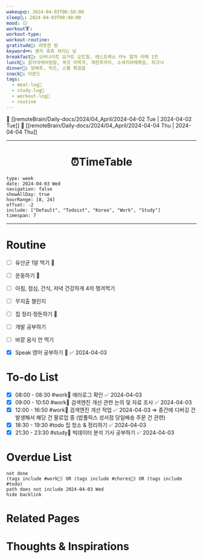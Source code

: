 ```yaml
---
wakeup🌞: 2024-04-03T06:50:00
sleep🌜: 2024-04-03T00:40:00
mood: 😐
workout🏋️: 
workout-type: 
workout-routine: 
gratitude🙏: 따뜻한 방
keyword🗝️: 왠지 축축 쳐지는 날
breakfast🍳: 오버나이트 요거트 오트밀, 에스프레소 카누 말차 라떼 1잔
lunch🍚: 참치야채비빔밥, 쑥갓 어묵국, 계란후라이, 소세지야채볶음, 피크닉
dinner🥗: 양배추, 치즈, 스팸 볶음밥
snack🍬: 아몬드
tags:
  - meal-log📝
  - study-log📓
  - workout-log💪
  - routine
---
```


🔺 [[remoteBrain/Daily-docs/2024/04_April/2024-04-02 Tue | 2024-04-02 Tue]]
🔻 [[remoteBrain/Daily-docs/2024/04_April/2024-04-04 Thu | 2024-04-04 Thu]]
___
<h1> <center>⏰TimeTable </center> </h1>

```gEvent
type: week
date: 2024-04-03 Wed
navigation: false
showAllDay: true
hourRange: [8, 24]
offset: -2
include: ["Default", "Todoist", "Korea", "Work", "Study"]
timespan: 7
```

--- 


# Routine 

- [ ] 유산균 1알 먹기 🔼 
- [ ] 운동하기 🔼
- [ ] 아침, 점심, 간식, 저녁 건강하게 4끼 챙겨먹기
- [ ] 무지출 챌린지 
- [ ] 집 정리·정돈하기 🔼
- [ ] 개발 공부하기
- [ ] 바깥 음식 안 먹기 
- [x] Speak 영어 공부하기 🔼 ✅ 2024-04-03


# To-do List

- [x] 08:00 - 08:30 #work💼 에러로그 확인 ✅ 2024-04-03
- [x] 09:00 - 10:50 #work💼 검색엔진 개선 관련 논의 및 자료 조사 ✅ 2024-04-03
- [x] 12:00 - 16:50 #work💼 검색엔진 개선 작업 ✅ 2024-04-03
	⇒ 중간에 디버깅 건 발생해서 해당 건 팔로업 중 (밥풀릭스 성서점 당일배송 주문 건 관련)
- [x] 18:30 - 19:30 #todo 집 청소 & 정리하기 ✅ 2024-04-03
- [x] 21:30 - 23:30 #study📓 빅데이터 분석 기사 공부하기 ✅ 2024-04-03
# Overdue List
```tasks
not done
(tags include #work💼) OR (tags include #chores🧺) OR (tags include #todo)
path does not include 2024-04-03 Wed
hide backlink
```

# Related Pages



# Thoughts & Inspirations

